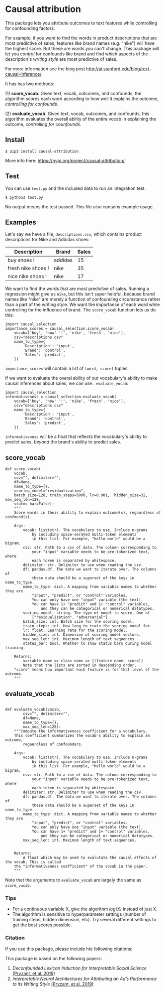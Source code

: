 # Causal attribution 

This package lets you attribute outcomes to text features while controlling for confounding factors.

For example, if you want to find the words in product descriptions that are most predictive of sales, features like brand names (e.g. "nike") will have the highest score. But these are words you can't change. This package will let you _control_ for confounds like brand and find which aspects of the description's _writing style_ are most predictive of sales. 

For more information see the blog post http://ai.stanford.edu/blog/text-causal-inference/

It has has two methods:

(1) **score_vocab**. Given text, vocab, outcomes, and confounds, the algorithm scores each word according to how well it explains the outcome, _controlling for confounds_. 

(2) **evaluate_vocab**. Given text, vocab, outcomes, and confounds, this algorithm evaluates the overall ability of the entire vocab in explaining the outcome, _controlling for counfounds_.

## Install

```
$ pip3 install causal-attribution
```

More info here: https://pypi.org/project/causal-attribution/

## Test

You can use `test.py` and the included data to run an integration test.

```
$ python3 test.py
```
No output means the test passed. This file also contains example usage.

## Examples

Let's say we have a file, `descriptions.csv`, which contains product descriptions for Nike and Addidas shoes:


| Description   | Brand   | Sales |
|---------------|---------|-------|
| buy shoes !     | addidas | 15    |
| fresh nike shoes !  | nike    | 35    |
| nice nike shoes ! | nike    | 17    |


We want to find the words that are most predictive of sales. Running a regression might give us `nike`, but this isn't super helpful, because brand names like "nike" are merely a function of confounding circumstance rather than a part of the writing style. We want the importance of each word while controlling for the influence of brand. The `score_vocab` function lets us do this:

```
import causal_selection
importance_scores = causal_selection.score_vocab(
	vocab=['buy', 'now' '!', 'nike', 'fresh', 'nice'],
	csv="descriptions.csv"
	name_to_type={
		'Description': 'input',
		'Brand': 'control',
		'Sales': 'predict',
	})
```

`importance_scores` will contain a list of `(word, score)` tuples.

If we want to evaluate the overal ability of our vocabulary's ability to make causal inferences about sales, we can use . `evaluate_vocab`:

```
import causal_selection
informativeness = causal_selection.evaluate_vocab(
	vocab=['buy', 'now' '!', 'nike', 'fresh', 'nice'],
	csv="descriptions.csv"
	name_to_type={
		'Description': 'input',
		'Brand': 'control',
		'Sales': 'predict',
	})
```
`informativeness` will be a float that reflects the vocabulary's abiltiy to predict sales, _beyond_ the brand's ability to predict sales.




## score_vocab

```
def score_vocab(
    vocab,
    csv="", delimiter="",
    df=None,
    name_to_type={},
    scoring_model="residualization",
    batch_size=128, train_steps=5000, lr=0.001,  hidden_size=32, max_seq_len=128,
    status_bar=False):
    """
    Score words in their ability to explain outcome(s), regaurdless of confound(s).

    Args:
        vocab: list(str). The vocabulary to use. Include n-grams
            by including space-serated multi-token elements
            in this list. For example, "hello world" would be a bigram.
        csv: str. Path to a csv of data. The column corresponding to 
            your "input" variable needs to be pre-tokenized text, where
            each token is separated by whitespace.
        delimiter: str. Delimiter to use when reading the csv.
        df: pandas.df. The data we want to iterate over. The columns of
            these data should be a superset of the keys in name_to_type.
        name_to_type: dict. A mapping from variable names to whether they are
            "input", "predict", or "control" variables.
            You can only have one "input" variable (the text).
            You can have 1+ "predict" and 1+ "control" variables,
                and they can be categorical or numerical datatypes.
        scoring_model: string. The type of model to score. One of
            ["residualization", "adversarial"]
        batch_size: int. Batch size for the scoring model.
        train_steps: int. How long to train the scoring model for.
        lr: float. Learning rate for the scoring model.
        hidden_size: int. Dimension of scoring model vectors.
        max_seq_len: int. Maximum length of text sequences.
        status_bar: bool. Whether to show status bars during model training.

    Returns:
        variable name => class name => [(feature name, score)] 
        Note that the lists are sorted in descending order.
	"score" means how important each feature is for that level of the outcome. 
    """
```

## evaluate_vocab

```

def evaluate_vocab(vocab,
        csv="", delimiter="",
        df=None,
        name_to_type={},
        max_seq_len=128):
    """Compute the informativeness coefficient for a vocabulary.
    This coefficient summarizes the vocab's ability to explain an outcome,
        regaurdless of confounders.

    Args:
        vocab: list(str). The vocabulary to use. Include n-grams
            by including space-serated multi-token elements
            in this list. For example, "hello world" would be a bigram.
        csv: str. Path to a csv of data. The column corresponding to 
            your "input" variable needs to be pre-tokenized text, where
            each token is separated by whitespace.
        delimiter: str. Delimiter to use when reading the csv.
        df: pandas.df. The data we want to iterate over. The columns of
            these data should be a superset of the keys in name_to_type.
        name_to_type: dict. A mapping from variable names to whether they are
            "input", "predict", or "control" variables.
            You can only have one "input" variable (the text).
            You can have 1+ "predict" and 1+ "control" variables,
                and they can be categorical or numerical datatypes.
        max_seq_len: int. Maximum length of text sequences.


    Returns:
        A float which may be used to evalutate the causal effects of the vocab. This is called
	the "informativeness coefficient" of the vocab in the paper. 
    """
 ```
Note that the arguments to `evaluate_vocab` are largely the same as `score_vocab`. 


### Tips

* For a continuous variable X, give the algorithm _log(X)_ instead of just X.
* The algorithm is sensitive to hyperparameter settings (number of training steps, hidden dimension, etc). Try several different settings to get the best scores possible.

### Citation

If you use this package, please include hte following citations:

This package is based on the following papers:

1. _Deconfounded Lexicon Induction for Interpretable Social Science_ [(Pryzant, et al. 2019)](https://nlp.stanford.edu/pubs/pryzant2018lexicon.pdf)
2. _Interpretable Neural Architectures for Attributing an Ad’s Performance to its Writing Style_ [(Pryzant, et al. 2019)](https://nlp.stanford.edu/pubs/pryzant2018emnlp.pdf)




